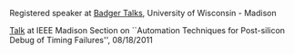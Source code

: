Registered speaker at [Badger Talks](https://badgertalks.wisc.edu/about/), University of Wisconsin - Madison

[Talk](https://bibliotheek.ehb.be:3100/msn/files/Archives/2011/IEEE-2011-08.pdf) at IEEE Madison Section on ``Automation Techniques for Post-silicon Debug of Timing Failures'', 08/18/2011

